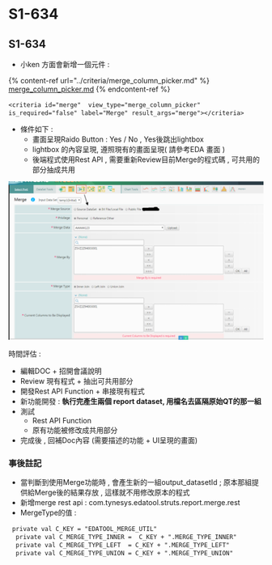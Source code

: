 # S1-634

## S1-634

* 小ken 方面會新增一個元件 :

{% content-ref url="../criteria/merge_column_picker.md" %}
[merge\_column\_picker.md](../criteria/merge\_column\_picker.md)
{% endcontent-ref %}

```markup
<criteria id="merge"  view_type="merge_column_picker" is_required="false" label="Merge" result_args="merge"></criteria>
```

* 條件如下 :
  * 畫面呈現Raido Button :  Yes /  No  , Yes後跳出lightbox
  * lightbox 的內容呈現, 遵照現有的畫面呈現( 請參考EDA 畫面 )
  * 後端程式使用Rest API , 需要重新Review目前Merge的程式碼 , 可共用的部分抽成共用

![EDA Merge畫面](../.gitbook/assets/merge.png)

時間評估 :

* 編輯DOC   +   招開會議說明
* Review 現有程式  +   抽出可共用部分
* 開發Rest API Function  +  串接現有程式
* 新功能開發  :  **執行完產生兩個 report dataset, 用檔名去區隔原始QT的那一組**
* 測試
  * Rest API Function
  * 原有功能被修改成共用部分
* 完成後 , 回補Doc內容  (需要描述的功能  +  UI呈現的畫面)

### 事後註記

* 當判斷到使用Merge功能時 , 會產生新的一組output\_datasetId  ; 原本那組提供給Merge後的結果存放 , 這樣就不用修改原本的程式
* 新增merge rest api : com.tynesys.edatool.struts.report.merge.rest
* MergeType的值 :

```
 private val C_KEY = "EDATOOL_MERGE_UTIL"
  private val C_MERGE_TYPE_INNER =  C_KEY + ".MERGE_TYPE_INNER"
  private val C_MERGE_TYPE_LEFT  = C_KEY + ".MERGE_TYPE_LEFT"
  private val C_MERGE_TYPE_UNION = C_KEY + ".MERGE_TYPE_UNION"
```

